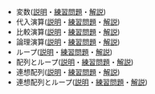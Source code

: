 * 変数([説明](https://iwatani.tv/programming/php-variable/)・[練習問題](https://iwatani.tv/programming/php-variable-question/)・[解説](https://iwatani.tv/programming/php-variable-answer/))
* 代入演算([説明](https://iwatani.tv/programming/php-assignment-incrementing-decrementing-operators/)・[練習問題](https://iwatani.tv/programming/php-assignment-incrementing-decrementing-operators-question/)・[解説](https://iwatani.tv/programming/php-assignment-incrementing-decrementing-operators-answer/))
* 比較演算([説明](https://iwatani.tv/programming/php-comparison-operators/)・[練習問題](https://iwatani.tv/programming/php-comparison-operators-question/)・[解説](https://iwatani.tv/programming/php-comparison-operators-answer/))
* 論理演算([説明](https://iwatani.tv/programming/php-logical-operators/)・[練習問題](https://iwatani.tv/programming/php-logical-operators-question/)・[解説](https://iwatani.tv/programming/php-logical-operators-answer/))
* ループ([説明](https://iwatani.tv/programming/php-loop-processing-for/)・[練習問題](https://iwatani.tv/programming/php-loop-processing-for-question/)・[解説](https://iwatani.tv/programming/php-loop-processing-for-answer/))
* 配列とループ([説明](https://iwatani.tv/programming/php-array-foreach/)・[練習問題](https://iwatani.tv/programming/php-array-foreach-question/)・[解説](https://iwatani.tv/programming/php-array-foreach-answer/))
* 連想配列([説明](https://iwatani.tv/programming/php-associative-array/)・[練習問題](https://iwatani.tv/programming/php-associative-array-question/)・[解説](https://iwatani.tv/programming/php-associative-array-answer/))
* 連想配列とループ([説明](https://iwatani.tv/programming/php-loop-processing-with-associative-array/)・[練習問題](https://iwatani.tv/programming/php-loop-processing-with-associative-array-question/)・[解説](https://iwatani.tv/programming/php-loop-processing-with-associative-array-answer/))

